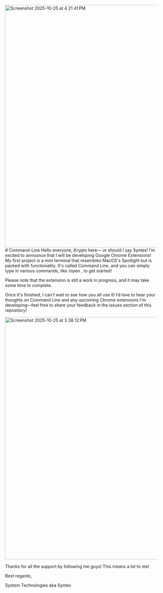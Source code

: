 <img width="1470" height="799" alt="Screenshot 2025-10-25 at 4 21 41 PM" src="https://github.com/user-attachments/assets/923e899f-bcd4-4226-82a5-314b1dd80483" />
# Command-Line
Hello everyone, Krypto here— or should I say Syntex! I’m excited to announce that I will be developing Google Chrome Extensions! My first project is a mini terminal that resembles MacOS's Spotlight but is packed with functionality. It's called Command Line, and you can simply type in various commands, like /open <youtube.com>, to get started!

Please note that the extension is still a work in progress, and it may take some time to complete.

Once it's finished, I can’t wait to see how you all use it! I’d love to hear your thoughts on Command Line and any upcoming Chrome extensions I'm developing—feel free to share your feedback in the issues section of this repository!

<img width="1470" height="799" alt="Screenshot 2025-10-25 at 3 38 12 PM" src="https://github.com/user-attachments/assets/3fd54ba9-9519-4898-9302-fcbd3af54958" />

Thanks for all the support by following me guys! This means a lot to me!

Best regards,

System Technologies aka Syntex
